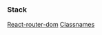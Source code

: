 ### Stack

[React-router-dom](https://github.com/ReactTraining/react-router/tree/master/packages/react-router-dom)
[Classnames](https://github.com/JedWatson/classnames#readme)
